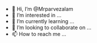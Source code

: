 - 👋 Hi, I’m @Mrparvezalam
- 👀 I’m interested in ...
- 🌱 I’m currently learning ...
- 💞️ I’m looking to collaborate on ...
- 📫 How to reach me ...

<!---
Mrparvezalam/Mrparvezalam is a ✨ special ✨ repository because its `README.md` (this file) appears on your GitHub profile.
You can click the Preview link to take a look at your changes.
--->
